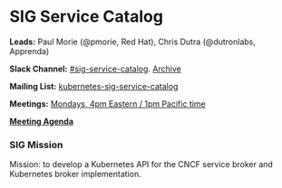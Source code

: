 # SIG Service Catalog

**Leads:** Paul Morie (@pmorie, Red Hat), Chris Dutra (@dutronlabs, Apprenda)

**Slack Channel:** [#sig-service-catalog](https://kubernetes.slack.com/messages/sig-service-catalog/).  [Archive](http://kubernetes.slackarchive.io/sig-service-catalog/)

**Mailing List:** [kubernetes-sig-service-catalog](https://groups.google.com/forum/#!forum/kubernetes-sig-service-catalog)

**Meetings:** [Mondays, 4pm Eastern / 1pm Pacific time](https://plus.google.com/hangouts/_/google.com/k8s-sig-service-catalog)

[**Meeting Agenda**](http://goo.gl/A0m24V)

### SIG Mission

Mission: to develop a Kubernetes API for the CNCF service broker and Kubernetes broker implementation.